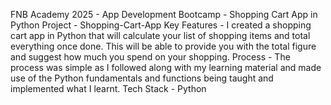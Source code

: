 FNB Academy 2025 - App Development Bootcamp - Shopping Cart App in Python
Project -  Shopping-Cart-App
Key Features - I created a shopping cart app in Python that will calculate your list of shopping items and total everything once 
done. This will be able to provide you with the total figure and suggest how much you spend on your shopping. 
Process - The process was simple as I followed along with my learning material and made use of the Python fundamentals and functions being taught and implemented what I learnt. 
Tech Stack - Python

